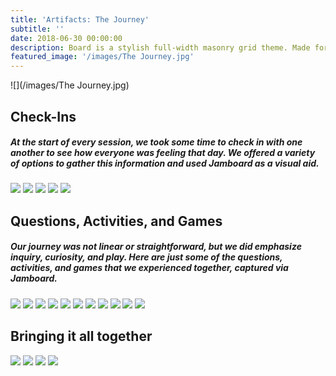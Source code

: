 ```yaml
---
title: 'Artifacts: The Journey'
subtitle: ''
date: 2018-06-30 00:00:00
description: Board is a stylish full-width masonry grid theme. Made for designers, artists, photographers and developers to show off their best work.
featured_image: '/images/The Journey.jpg'
---
```


![](/images/The Journey.jpg)


## Check-Ins

##### At the start of every session, we took some time to check in with one another to see how everyone was feeling that day. We offered a variety of options to gather this information and used Jamboard as a visual aid. 

<img src="/images/how are you feeling.jpg">

<img src="/images/really doing.jpg">

<img src="/images/wellbeing check in.jpg">

<img src="/images/battery.jpg">

<img src="/images/3 feelings.jpg">



## Questions, Activities, and Games

##### Our journey was not linear or straightforward, but we did emphasize inquiry, curiosity, and play. Here are just some of the questions, activities, and games that we experienced together, captured via Jamboard.

<img src="/images/red lineage.jpg">

<img src="/images/lifelong learning.jpg">

<img src="/images/learning currently looks.jpg">

<img src="/images/learning feels like.jpg">

<img src="/images/want learning look.jpg">

<img src="/images/want learning feel.jpg">

<img src="/images/what do humans need to learn now.jpg">

<img src="/images/types of power.jpg">

<img src="/images/great game of power start.jpg">

<img src="/images/equal power aidan.jpg">

<img src="/images/equal power kat.jpg">



## Bringing it all together

<img src="/images/who is this for.jpg">

<img src="/images/how.jpg">

<img src="/images/questions to inspire.jpg">

<img src="/images/flow.jpg">
